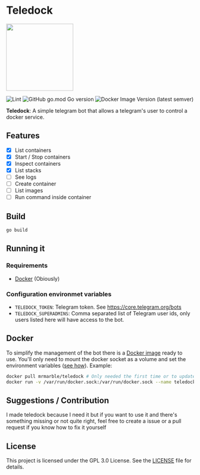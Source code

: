 # Teledock
<img src="https://github.com/MrMarble/teledock/raw/master/assets/teledcock.png" width="180">

![Lint](https://github.com/MrMarble/teledock/workflows/Lint/badge.svg?branch=master&event=push)
![GitHub go.mod Go version](https://img.shields.io/github/go-mod/go-version/mrmarble/teledock)
![Docker Image Version (latest semver)](https://img.shields.io/docker/v/mrmarble/teledock?sort=semver)

**Teledock**: A simple telegram bot that allows a telegram's user to control a docker service.

## Features

- [x] List containers
- [x] Start / Stop containers
- [x] Inspect containers
- [x] List stacks
- [ ] See logs
- [ ] Create container
- [ ] List images
- [ ] Run command inside container

## Build

```bash
go build
```

## Running it

### Requirements

- [Docker](https://docker.com) (Obiously)

### Configuration environmet variables

- `TELEDOCK_TOKEN`: Telegram token. See https://core.telegram.org/bots
- `TELEDOCK_SUPERADMINS`: Comma separated list of Telegram user ids, only users listed here will have access to the bot.

## Docker

To simplify the management of the bot there is a [Docker image](https://hub.docker.com/r/mrmarble/teledock) ready to use. You'll only need to mount the docker socket as a volume and set the environment variables ([see how](https://docs.docker.com/engine/reference/commandline/run/#set-environment-variables--e---env---env-file)). Example:
```bash
docker pull mrmarble/teledock # Only needed the first time or to update
docker run -v /var/run/docker.sock:/var/run/docker.sock --name teledock --env-file=config.env mrmarble/teledock
```

## Suggestions / Contribution

I made teledock because I need it but if you want to use it and there's something missing or not quite right, feel free to create a issue or a pull request if you know how to fix it yourself


## License

This project is licensed under the GPL 3.0 License. See the [LICENSE](LICENSE)
file for details.
